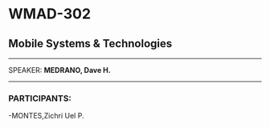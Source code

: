 # WMAD-302

## Mobile Systems & Technologies

---

SPEAKER: **MEDRANO, Dave H.**

---

### PARTICIPANTS:
-MONTES,Zichri Uel P.